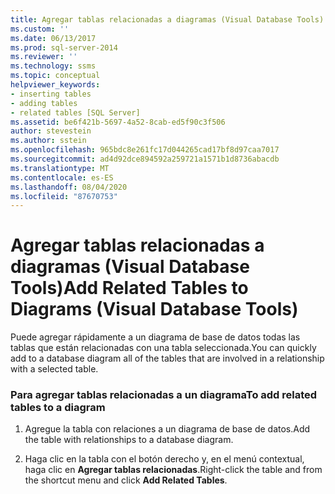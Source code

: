 ```yaml
---
title: Agregar tablas relacionadas a diagramas (Visual Database Tools) | Microsoft Docs
ms.custom: ''
ms.date: 06/13/2017
ms.prod: sql-server-2014
ms.reviewer: ''
ms.technology: ssms
ms.topic: conceptual
helpviewer_keywords:
- inserting tables
- adding tables
- related tables [SQL Server]
ms.assetid: be6f421b-5697-4a52-8cab-ed5f90c3f506
author: stevestein
ms.author: sstein
ms.openlocfilehash: 965bdc8e261fc17d044265cad17bf8d97caa7017
ms.sourcegitcommit: ad4d92dce894592a259721a1571b1d8736abacdb
ms.translationtype: MT
ms.contentlocale: es-ES
ms.lasthandoff: 08/04/2020
ms.locfileid: "87670753"
---
```

# <a name="add-related-tables-to-diagrams-visual-database-tools"></a><span data-ttu-id="30461-102">Agregar tablas relacionadas a diagramas (Visual Database Tools)</span><span class="sxs-lookup"><span data-stu-id="30461-102">Add Related Tables to Diagrams (Visual Database Tools)</span></span>
  <span data-ttu-id="30461-103">Puede agregar rápidamente a un diagrama de base de datos todas las tablas que están relacionadas con una tabla seleccionada.</span><span class="sxs-lookup"><span data-stu-id="30461-103">You can quickly add to a database diagram all of the tables that are involved in a relationship with a selected table.</span></span>  
  
### <a name="to-add-related-tables-to-a-diagram"></a><span data-ttu-id="30461-104">Para agregar tablas relacionadas a un diagrama</span><span class="sxs-lookup"><span data-stu-id="30461-104">To add related tables to a diagram</span></span>  
  
1.  <span data-ttu-id="30461-105">Agregue la tabla con relaciones a un diagrama de base de datos.</span><span class="sxs-lookup"><span data-stu-id="30461-105">Add the table with relationships to a database diagram.</span></span>  
  
2.  <span data-ttu-id="30461-106">Haga clic en la tabla con el botón derecho y, en el menú contextual, haga clic en **Agregar tablas relacionadas**.</span><span class="sxs-lookup"><span data-stu-id="30461-106">Right-click the table and from the shortcut menu and click **Add Related Tables**.</span></span>  
  
  
